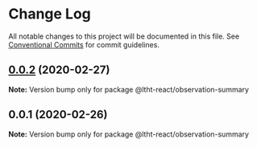 # Change Log

All notable changes to this project will be documented in this file.
See [Conventional Commits](https://conventionalcommits.org) for commit guidelines.

## [0.0.2](https://ssh.github.com/ltht-epr/ltht-react/compare/@ltht-react/observation-summary@0.0.1...@ltht-react/observation-summary@0.0.2) (2020-02-27)

**Note:** Version bump only for package @ltht-react/observation-summary





## 0.0.1 (2020-02-26)

**Note:** Version bump only for package @ltht-react/observation-summary
